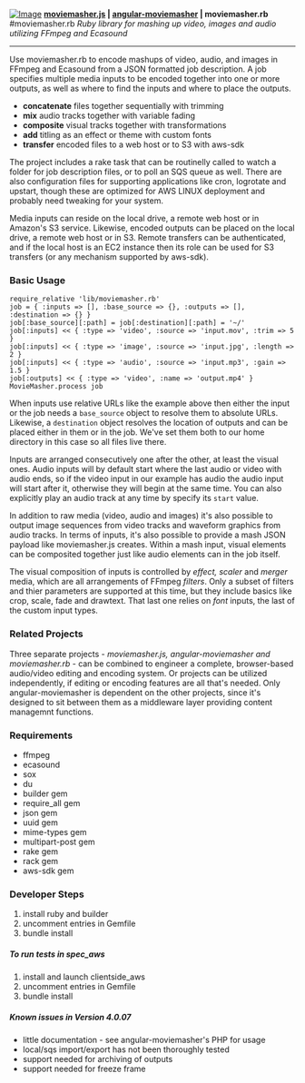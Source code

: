[![Image](https://www.moviemasher.com/media/remote/logo-120x60.png "MovieMasher.com")](http://moviemasher.com)
**[moviemasher.js](https://github.com/moviemasher/moviemasher.js "stands below angular-moviemasher, providing audiovisual playback handling and edit support in a web browser") | [angular-moviemasher](https://github.com/moviemasher/angular-moviemasher "sits between moviemasher.js and moviemasher.rb, providing an editing GUI and simple CMS middleware layer") | moviemasher.rb**
#moviemasher.rb
*Ruby library for mashing up video, images and audio utilizing FFmpeg and Ecasound* 

---
Use moviemasher.rb to encode mashups of video, audio, and images in FFmpeg and Ecasound from a JSON formatted job description.
A job specifies multiple media inputs to be encoded together into one or more outputs, as well as where to find the inputs and where to place the outputs. 

 
- **concatenate** files together sequentially with trimming
- **mix** audio tracks together with variable fading
- **composite** visual tracks together with transformations
- **add** titling as an effect or theme with custom fonts
- **transfer** encoded files to a web host or to S3 with aws-sdk
 
The project includes a rake task that can be routinelly called to watch a folder for job description files, or to poll an SQS queue as well. There are also configuration files for supporting applications like cron, logrotate and upstart, though these are optimized for AWS LINUX deployment and probably need tweaking for your system.

 Media inputs can reside on the local drive, a remote web host or in Amazon's S3 service. Likewise, encoded outputs can be placed on the local drive, a remote web host or in S3. Remote transfers can be authenticated, and if the local host is an EC2 instance then its role can be used for S3 transfers (or any mechanism supported by aws-sdk).


### Basic Usage

	require_relative 'lib/moviemasher.rb'
	job = { :inputs => [], :base_source => {}, :outputs => [], :destination => {} }
	job[:base_source][:path] = job[:destination][:path] = '~/'
	job[:inputs] << { :type => 'video', :source => 'input.mov', :trim => 5 }
	job[:inputs] << { :type => 'image', :source => 'input.jpg', :length => 2 }
	job[:inputs] << { :type => 'audio', :source => 'input.mp3', :gain => 1.5 }
	job[:outputs] << { :type => 'video', :name => 'output.mp4' }
	MovieMasher.process job

When inputs use relative URLs like the example above then either the input or the job needs a `base_source` object to resolve them to absolute URLs. Likewise, a `destination` object resolves the location of outputs and can be placed either in them or in the job. We've set them both to our home directory in this case so all files live there. 

Inputs are arranged consecutively one after the other, at least the visual ones. Audio inputs will by default start where the last audio or video with audio ends, so if the video input in our example has audio the audio input will start after it, otherwise they will begin at the same time. You can also explicitly play an audio track at any time by specify its `start` value. 

In addition to raw media (video, audio and images) it's also possible to output image sequences from video tracks and waveform graphics from audio tracks. In terms of inputs, it's also possible to provide a mash JSON payload like moviemasher.js creates. Within a mash input, visual elements can be composited together just like audio elements can in the job itself. 

The visual composition of inputs is controlled by *effect, scaler* and *merger* media, which are all arrangements of FFmpeg *filters*. Only a subset of filters and thier parameters are supported at this time, but they include basics like crop, scale, fade and drawtext. That last one relies on *font* inputs, the last of the custom input types. 

### Related Projects
Three separate projects - *moviemasher.js, angular-moviemasher and moviemasher.rb* - can be combined to engineer a complete, browser-based audio/video editing and encoding system. Or projects can be utilized independently, if editing or encoding features are all that's needed. Only angular-moviemasher is dependent on the other projects, since it's designed to sit between them as a middleware layer providing content managemnt functions.

### Requirements
- ffmpeg
- ecasound
- sox
- du
- builder gem
- require_all gem
- json gem
- uuid gem
- mime-types gem
- multipart-post gem
- rake gem
- rack gem
- aws-sdk gem

### Developer Steps
1. install ruby and builder
2. uncomment entries in Gemfile 
3. bundle install

##### To run tests in spec_aws
1. install and launch clientside_aws 
2. uncomment entries in Gemfile 
3. bundle install

##### Known issues in Version 4.0.07
- little documentation - see angular-moviemasher's PHP for usage
- local/sqs import/export has not been thoroughly tested
- support needed for archiving of outputs
- support needed for freeze frame

